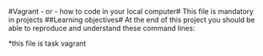 #Vagrant - or - how to code in your local computer#
This file is mandatory in projects
##Learning objectives#
At the end of this project you should be able to reproduce and understand these command lines:



*this file is task vagrant

